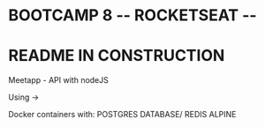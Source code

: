 # BOOTCAMP  8 -- ROCKETSEAT -- 

# README IN CONSTRUCTION

Meetapp - API with nodeJS

Using ->

Docker containers with: POSTGRES DATABASE/ REDIS ALPINE


